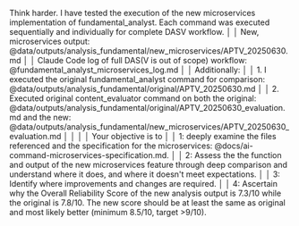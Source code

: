 Think harder. I have tested the execution of the new microservices implementation of fundamental_analyst. Each command was executed sequentially and individually for complete DASV workflow.                                                   │
│   New, microservices output: @data/outputs/analysis_fundamental/new_microservices/APTV_20250630.md                                                                                                                                                │
│   Claude Code log of full DAS(V is out of scope) workflow: @fundamental_analyst_microservices_log.md                                                                                                                                              │
│   Additionally:                                                                                                                                                                                                                                   │
│   1. I executed the original fundamental_analyst command for comparison: @data/outputs/analysis_fundamental/original/APTV_20250630.md                                                                                                             │
│   2. Executed original content_evaluator command on both the original: @data/outputs/analysis_fundamental/original/APTV_20250630_evaluation.md and the new: @data/outputs/analysis_fundamental/new_microservices/APTV_20250630_evaluation.md      │
│                                                                                                                                                                                                                                                   │
│   Your objective is to                                                                                                                                                                                                                            │
│   1: deeply examine the files referenced and the specification for the microservices: @docs/ai-command-microservices-specification.md.                                                                                                            │
│   2: Assess the the function and output of the new microservices feature through deep comparison and understand where it does, and where it doesn't meet expectations.                                                                            │
│   3: Identify where improvements and changes are required.                                                                                                                                                                                        │
│   4: Ascertain why the Overall Reliability Score of the new analysis output is 7.3/10 while the original is 7.8/10. The new score should be at least the same as original and most likely better (minimum 8.5/10, target >9/10).
